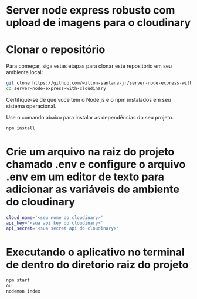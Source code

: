 # Server node express robusto com upload de imagens para o cloudinary

# Clonar o repositório

Para começar, siga estas etapas para clonar este repositório em seu ambiente local:

```bash
git clone https://github.com/wilton-santana-jr/server-node-express-with-cloudinary
cd server-node-express-with-cloudinary
```

Certifique-se de que voce tem o Node.js e o npm instalados em seu sistema operacional.

Use o comando abaixo para instalar as dependências do seu projeto.

```bash
npm install
```

# Crie um arquivo na raiz do projeto chamado .env e configure o arquivo .env em um editor de texto para adicionar as variáveis de ambiente do cloudinary

```bash
cloud_name='<seu nome do cloudinary>'
api_key='<sua api key do cloudinary>'
api_secret='<sua secret api do cloudinary>'
```
# Executando o aplicativo no terminal de dentro do diretorio raiz do projeto

```bash
npm start
ou
nodemon index
```
